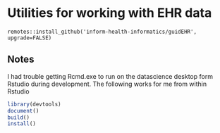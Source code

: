 # Utilities for working with EHR data

```
remotes::install_github('inform-health-informatics/guidEHR', upgrade=FALSE)
```

## Notes

I had trouble getting Rcmd.exe to run on the datascience desktop form Rstudio during development.
The following works for me from within Rstudio

```R
library(devtools)
document()
build()
install()
```
